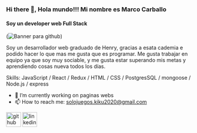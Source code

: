 ### Hi there 👋, Hola mundo!!! Mi nombre es Marco Carballo
#### Soy un developer web Full Stack
(![Banner para github](https://user-images.githubusercontent.com/78840246/140478474-03a75a2e-ae8d-4813-b391-e6e2ea9affef.png))

Soy un desarrollador web graduado de Henry, gracias a esata cademia e podido hacer lo que mas me gusta que es programar. Me gusta trabajar en equipo ya que soy muy sociable, y me gusta estar superando mis metas y aprendiendo cosas nueva todos los días.

Skills: JavaScript / React / Redux / HTML / CSS / PostgresSQL / mongoose / Node.js / express

- 🔭 I’m currently working on paginas webs 
- 📫 How to reach me: solojuegos.kiku2020@gmail.com 


[<img src='https://cdn.jsdelivr.net/npm/simple-icons@3.0.1/icons/github.svg' alt='github' height='40'>](https://github.com/https://github.com/Marco-Carballo-Francia?tab=repositories)  [<img src='https://cdn.jsdelivr.net/npm/simple-icons@3.0.1/icons/linkedin.svg' alt='linkedin' height='40'>](https://www.linkedin.com/in/www.linkedin.com/in/marcocarballo/)  


